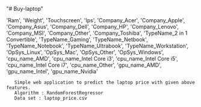 "# Buy-laptop" 

'Ram', 'Weight', 'Touchscreen', 'Ips', 'Company_Acer', 'Company_Apple',
       'Company_Asus', 'Company_Dell', 'Company_HP', 'Company_Lenovo',
       'Company_MSI', 'Company_Other', 'Company_Toshiba',
       'TypeName_2 in 1 Convertible', 'TypeName_Gaming', 'TypeName_Netbook',
       'TypeName_Notebook', 'TypeName_Ultrabook', 'TypeName_Workstation',
       'OpSys_Linux', 'OpSys_Mac', 'OpSys_Other', 'OpSys_Windows',
       'cpu_name_AMD', 'cpu_name_Intel Core i3', 'cpu_name_Intel Core i5',
       'cpu_name_Intel Core i7', 'cpu_name_Other', 'gpu_name_AMD',
       'gpu_name_Intel', 'gpu_name_Nvidia'
       
       Simple web application to predict the laptop price with given above features.
       Algorithm : RandomForestRegressor
       Data set : laptop_price.csv
